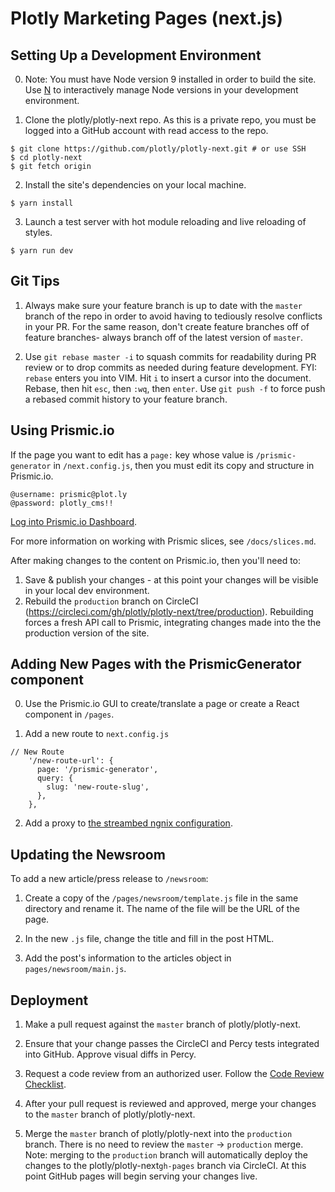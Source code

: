 # Plotly Marketing Pages (next.js)

## Setting Up a Development Environment

0. Note: You must have Node version 9 installed in order to build the site. Use [N](https://github.com/tj/n#installingactivating-versions) to interactively manage Node versions in your development environment.

1. Clone the plotly/plotly-next repo. As this is a private repo, you must be logged into a GitHub account with read access to the repo.
```
$ git clone https://github.com/plotly/plotly-next.git # or use SSH
$ cd plotly-next
$ git fetch origin
```

2. Install the site's dependencies on your local machine.
```
$ yarn install
```

3. Launch a test server with hot module reloading and live reloading of styles.
```
$ yarn run dev
```

## Git Tips

1. Always make sure your feature branch is up to date with the `master` branch of the repo in order to avoid having to tediously resolve conflicts in your PR. For the same reason, don't create feature branches off of feature branches- always branch off of the latest version of `master`.

3. Use `git rebase master -i` to squash commits for readability during PR review or to drop commits as needed during feature development. FYI: `rebase` enters you into VIM. Hit `i` to insert a cursor into the document. Rebase, then hit `esc`, then `:wq`, then `enter`. Use `git push -f` to force push a rebased commit history to your feature branch.

## Using Prismic.io

If the page you want to edit has a `page:` key whose value is `/prismic-generator` in `/next.config.js`, then you must edit its copy and structure in Prismic.io.

```
@username: prismic@plot.ly
@password: plotly_cms!!
```
[Log into Prismic.io Dashboard](https://plotly.prismic.io/documents/working/).

For more information on working with Prismic slices, see `/docs/slices.md`.

After making changes to the content on Prismic.io, then you'll need to:
1. Save & publish your changes -  at this point your changes will be visible in your local dev environment.
2. Rebuild the `production` branch on CircleCI (https://circleci.com/gh/plotly/plotly-next/tree/production). Rebuilding forces a fresh API call to Prismic, integrating changes made into the the production version of the site.

## Adding New Pages with the PrismicGenerator component
0. Use the Prismic.io GUI to create/translate a page or create a React component in `/pages`.

1. Add a new route to `next.config.js`
```
// New Route
    '/new-route-url': {
      page: '/prismic-generator',
      query: {
        slug: 'new-route-slug',
      },
    },
```
2. Add a proxy to [the streambed ngnix configuration](https://github.com/plotly/streambed/blob/master/deployment/roles/streambed/templates/nginx-streambed.conf).

## Updating the Newsroom

To add a new article/press release to `/newsroom`:

1. Create a copy of the `/pages/newsroom/template.js` file in the same directory and rename it. The name of the file will be the URL of the page.

2. In the new `.js` file, change the title and fill in the post HTML.

4. Add the post's information to the articles object in `pages/newsroom/main.js`.

## Deployment

1. Make a pull request against the `master` branch of plotly/plotly-next.

2. Ensure that your change passes the CircleCI and Percy tests integrated into GitHub. Approve visual diffs in Percy.

3. Request a code review from an authorized user. Follow the [Code Review Checklist](https://github.com/plotly/dev-docs/blob/master/basics/code-review-checklist.md).

4. After your pull request is reviewed and approved, merge your changes to the `master` branch of plotly/plotly-next.

5. Merge the `master` branch of plotly/plotly-next into the `production` branch. There is no need to review the `master` -> `production` merge. Note: merging to the `production` branch will automatically deploy the changes to the plotly/plotly-next`gh-pages` branch via CircleCI. At this point GitHub pages will begin serving your changes live.
